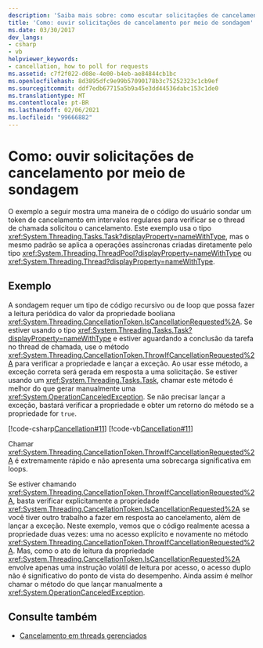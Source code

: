 ```yaml
---
description: 'Saiba mais sobre: como escutar solicitações de cancelamento por sondagem'
title: 'Como: ouvir solicitações de cancelamento por meio de sondagem'
ms.date: 03/30/2017
dev_langs:
- csharp
- vb
helpviewer_keywords:
- cancellation, how to poll for requests
ms.assetid: c7f2f022-d08e-4e00-b4eb-ae84844cb1bc
ms.openlocfilehash: 8d3895dfc9e99b57090178b3c75252323c1cb9ef
ms.sourcegitcommit: ddf7edb67715a5b9a45e3dd44536dabc153c1de0
ms.translationtype: MT
ms.contentlocale: pt-BR
ms.lasthandoff: 02/06/2021
ms.locfileid: "99666882"
---
```

# <a name="how-to-listen-for-cancellation-requests-by-polling"></a>Como: ouvir solicitações de cancelamento por meio de sondagem

O exemplo a seguir mostra uma maneira de o código do usuário sondar um token de cancelamento em intervalos regulares para verificar se o thread de chamada solicitou o cancelamento. Este exemplo usa o tipo <xref:System.Threading.Tasks.Task?displayProperty=nameWithType>, mas o mesmo padrão se aplica a operações assíncronas criadas diretamente pelo tipo <xref:System.Threading.ThreadPool?displayProperty=nameWithType> ou <xref:System.Threading.Thread?displayProperty=nameWithType>.  
  
## <a name="example"></a>Exemplo  

 A sondagem requer um tipo de código recursivo ou de loop que possa fazer a leitura periódica do valor da propriedade booliana <xref:System.Threading.CancellationToken.IsCancellationRequested%2A>. Se estiver usando o tipo <xref:System.Threading.Tasks.Task?displayProperty=nameWithType> e estiver aguardando a conclusão da tarefa no thread de chamada, use o método <xref:System.Threading.CancellationToken.ThrowIfCancellationRequested%2A> para verificar a propriedade e lançar a exceção. Ao usar esse método, a exceção correta será gerada em resposta a uma solicitação. Se estiver usando um <xref:System.Threading.Tasks.Task>, chamar este método é melhor do que gerar manualmente uma <xref:System.OperationCanceledException>. Se não precisar lançar a exceção, bastará verificar a propriedade e obter um retorno do método se a propriedade for `true`.  
  
 [!code-csharp[Cancellation#11](../../../samples/snippets/csharp/VS_Snippets_Misc/cancellation/cs/cancellationex11.cs#11)]
 [!code-vb[Cancellation#11](../../../samples/snippets/visualbasic/VS_Snippets_Misc/cancellation/vb/cancellationex11.vb#11)]  
  
 Chamar <xref:System.Threading.CancellationToken.ThrowIfCancellationRequested%2A> é extremamente rápido e não apresenta uma sobrecarga significativa em loops.  
  
 Se estiver chamando <xref:System.Threading.CancellationToken.ThrowIfCancellationRequested%2A>, basta verificar explicitamente a propriedade <xref:System.Threading.CancellationToken.IsCancellationRequested%2A> se você tiver outro trabalho a fazer em resposta ao cancelamento, além de lançar a exceção. Neste exemplo, vemos que o código realmente acessa a propriedade duas vezes: uma no acesso explícito e novamente no método <xref:System.Threading.CancellationToken.ThrowIfCancellationRequested%2A>. Mas, como o ato de leitura da propriedade <xref:System.Threading.CancellationToken.IsCancellationRequested%2A> envolve apenas uma instrução volátil de leitura por acesso, o acesso duplo não é significativo do ponto de vista do desempenho. Ainda assim é melhor chamar o método do que lançar manualmente a <xref:System.OperationCanceledException>.  
  
## <a name="see-also"></a>Consulte também

- [Cancelamento em threads gerenciados](cancellation-in-managed-threads.md)
